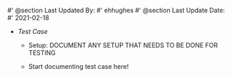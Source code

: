 #' @section Last Updated By:
#' ehhughes
#' @section Last Update Date:
#' 2021-02-18

+ _Test Case_
    + Setup: DOCUMENT ANY SETUP THAT NEEDS TO BE DONE FOR TESTING

    + Start documenting test case here!



